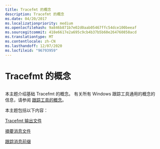 ```yaml
---
title: Tracefmt 的概念
description: Tracefmt 的概念
ms.date: 04/20/2017
ms.localizationpriority: medium
ms.openlocfilehash: 9a846b871b7e02d0aab05467ffc54dce100beeaf
ms.sourcegitcommit: 418e6617e2a695c9cb4b37b5b60e264760858acd
ms.translationtype: MT
ms.contentlocale: zh-CN
ms.lasthandoff: 12/07/2020
ms.locfileid: "96793959"
---
```

# <a name="tracefmt-concepts"></a>Tracefmt 的概念


## <span id="ddk_tracefmt_concepts_tools"></span><span id="DDK_TRACEFMT_CONCEPTS_TOOLS"></span>


本主题介绍基础 Tracefmt 的概念。 有关所有 Windows 跟踪工具通用的概念的信息，请参阅 [跟踪工具的概念](tracing-tool-concepts.md)。

本主题包括以下内容：

[Tracefmt 输出文件](tracefmt-output-file.md)

[摘要消息文件](summary-message-file.md)

[跟踪消息前缀](trace-message-prefix.md)

 

 





